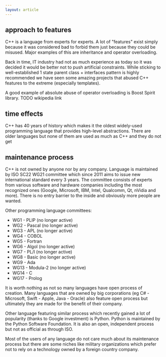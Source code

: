 ```yaml
---
layout: article
---
```


## approach to features

C++ is a language from experts for experts. A lot of "features" exist simply because it was considered bad to forbid them just because they could be misused. Major examples of this are inheritance and operator overloading.

Back in time, IT industry had not as much experience as today so it was decided it would be better not to push artificial constraints. While sticking to well-established 1 state parent class + interfaces pattern is highly recommended we have seen some amazing projects that abused C++ features to the extreme (especially templates).

A good example of absolute abuse of operator overloading is Boost Spirit library. TODO wikipedia link

## time effects

C++ has 40 years of history which makes it the oldest widely-used programming language that provides high-level abstractions. There are older languages but none of them are used as much as C++ and they do not get

## maintenance process

C++ is not owned by anyone nor by any company. Language is maintained by ISO SC22 WG21 committee which since 2011 aims to issue new international standard every 3 years. The committee consists of experts from various software and hardware companies including the most recognized ones (Google, Microsoft, IBM, Intel, Qualcomm, Qt, nVidia and more). There is no entry barrier to the inside and obviously more people are wanted.

Other programming language committees:

- WG1 - PLIP (no longer active)
- WG2 - Pascal (no longer active)
- WG3 - APL (no longer active)
- WG4 - COBOL
- WG5 - Fortran
- WG6 - Algol (no longer active)
- WG7 - PL/I (no longer active)
- WG8 - Basic (no longer active)
- WG9 - Ada
- WG13 - Modula-2 (no longer active)
- WG14 - C
- WG17 - Prolog

It is worth nothing as not so many languages have open process of creation. Many languages that are owned by big corporations (eg C# - Microsoft, Swift - Apple, Java - Oracle) also feature open process but ultimately they are made for the benefit of their company.

Other language featuring similar process which recently gained a lot of popularity (thanks to Google investment) is Python. Python is maintained by the Python Software Foundation. It is also an open, independent process but not as official as through ISO.

Most of the users of any language do not care much about its maintenance process but there are some niches like military organizations which prefer not to rely on a technology owned by a foreign country company.
